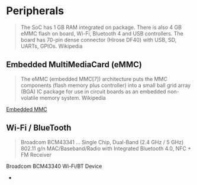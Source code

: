 Peripherals
==

> The SoC has 1 GB RAM integrated on package. There is also 4 GB eMMC flash on board, Wi-Fi, Bluetooth 4 and USB controllers. The board has 70-pin dense connector (Hirose DF40) with USB, SD, UARTs, GPIOs. Wikipedia

## Embedded MultiMediaCard (eMMC)

> The eMMC (embedded MMC[7]) architecture puts the MMC components (flash memory plus controller) into a small ball grid array (BGA) IC package for use in circuit boards as an embedded non-volatile memory system. Wikipedia

[Embedded MMC](https://en.wikipedia.org/wiki/MultiMediaCard#eMMC)

## Wi-Fi / BlueTooth

> Broadcom BCM43341 ... Single Chip, Dual-Band (2.4 GHz / 5 GHz) 802.11 g/n MAC/Baseband/Radio with Integrated Bluetooth 4.0, NFC + FM Receiver

Broadcom BCM43340 Wi-Fi/BT Device

- [](https://www.broadcom.com/products/wireless-connectivity/bluetooth/bcm43341)